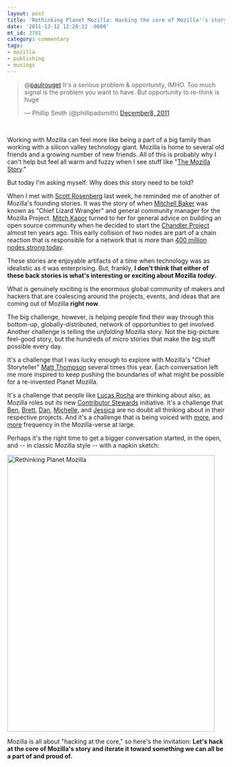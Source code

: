 ```yaml
---
layout: post
title: 'Rethinking Planet Mozilla: Hacking the core of Mozilla''s story'
date: '2011-12-12 12:28:12 -0600'
mt_id: 2781
category: commentary
tags:
- mozilla
- publishing
- musings
---
```


<blockquote class="twitter-tweet" data-in-reply-to="144769998152413184"><p>@<a href="https://twitter.com/paulrouget">paulrouget</a> It's a serious problem & opportunity, IMHO. Too much signal is the problem you want to have. But opportunity to re-think is huge</p>&mdash; Phillip Smith (@phillipadsmith) <a href="https://twitter.com/phillipadsmith/status/144784326469500928" data-datetime="2011-12-08T14:24:08+00:00">December8, 2011</a></blockquote>
<script src="//platform.twitter.com/widgets.js" charset="utf-8"></script>
<br />

Working with Mozilla can feel more like being a part of a big family than working with a silicon valley technology giant. Mozilla is home to several old friends and a growing number of new friends. All of this is probably why I can't help but feel all warm and fuzzy when I see stuff like "[The Mozilla Story](https://donate.mozilla.org/page/contribute/the-mozilla-story?source=phillipadsmith)."

But today I'm asking myself: Why does _this_ story need to be told?

When I met with [Scott Rosenberg](http://www.wordyard.com/) last week, he reminded me of another of Mozilla's founding stories. It was the story of when [Mitchell Baker](http://en.wikipedia.org/wiki/Mitchell_Baker) was known as "Chief Lizard Wrangler" and general community manager for the Mozilla Project. [Mitch Kapor](http://en.wikipedia.org/wiki/Mitch_Kapor) turned to her for general advice on building an open source community when he decided to start the [Chandler Project](http://chandlerproject.org/) almost ten years ago. This early collision of two nodes are part of a chain reaction that is responsible for a network that is more than [400 million nodes strong today](http://blog.mozilla.com/blog/2011/03/22/mozilla-launches-firefox-4-and-delivers-a-fast-sleek-and-customizable-browsing-experience-to-more-than-400-million-users-worldwide-2/).

These stories are enjoyable artifacts of a time when technology was as idealistic as it was enterprising. But, frankly, **I don't think that either of these back stories is what's interesting or exciting about Mozilla _today_.**

What *is* genuinely exciting is the enormous global community of makers and hackers that are coalescing around the projects, events, and ideas that are coming out of Mozilla **right now**.

The big challenge, however, is helping people find their way through this bottom-up, globally-distributed, network of opportunities to get involved. Another challenge is telling the _unfolding_ Mozilla story. Not the big-picture feel-good story, but the hundreds of micro stories that make the big stuff possible every day.

It's a challenge that I was lucky enough to explore with Mozilla's "Chief Storyteller" [Matt Thompson](http://openmatt.wordpress.com/) several times this year. Each conversation left me more inspired to keep pushing the boundaries of what might be possible for a re-invented Planet Mozilla.

It's a challenge that people like [Lucas Rocha](http://lucasr.org/about/) are thinking about also, as Mozilla roles out its new [Contributor Stewards](https://wiki.mozilla.org/Stewards) initiative. It's a challenge that [Ben](http://www.benmoskowitz.com/), [Brett](http://mozillapopcorn.org/), [Dan](http://dansinker.com/), [Michelle](http://thornet.wordpress.com/), and [Jessica](http://jessicaklein.blogspot.com/) are no doubt all thinking about in their respective projects. And it's a challenge that is being voiced with [more](http://blog.mozilla.com/mrz/2011/10/24/step-2-air-mozilla-reboot/), and [more](http://airshipatlanta.com/2011/12/02/tracking-mozilla/) frequency in the Mozilla-verse at large.

Perhaps it's the right time to get a bigger conversation started, in the open, and -- in classic Mozilla style -- with a napkin sketch:

<a href="http://www.flickr.com/photos/phillipadsmith/6500079041/" title="Rethinking Planet Mozilla by phillipadsmith, on Flickr"><img src="http://farm8.staticflickr.com/7020/6500079041_d9aa4daf0b_z.jpg" width="480" height="640" alt="Rethinking Planet Mozilla"></a>

Mozilla is all about "hacking at the core," so here's the invitation: **Let's hack at the core of Mozilla's story and iterate it toward something we can all be a part of and proud of.**
